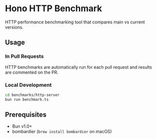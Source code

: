 # Hono HTTP Benchmark

HTTP performance benchmarking tool that compares main vs current versions.

## Usage

### In Pull Requests

HTTP benchmarks are automatically run for each pull request and results are commented on the PR.

### Local Development

```bash
cd benchmarks/http-server
bun run benchmark.ts
```

## Prerequisites

- Bun v1.0+
- bombardier (`brew install bombardier` on macOS)
